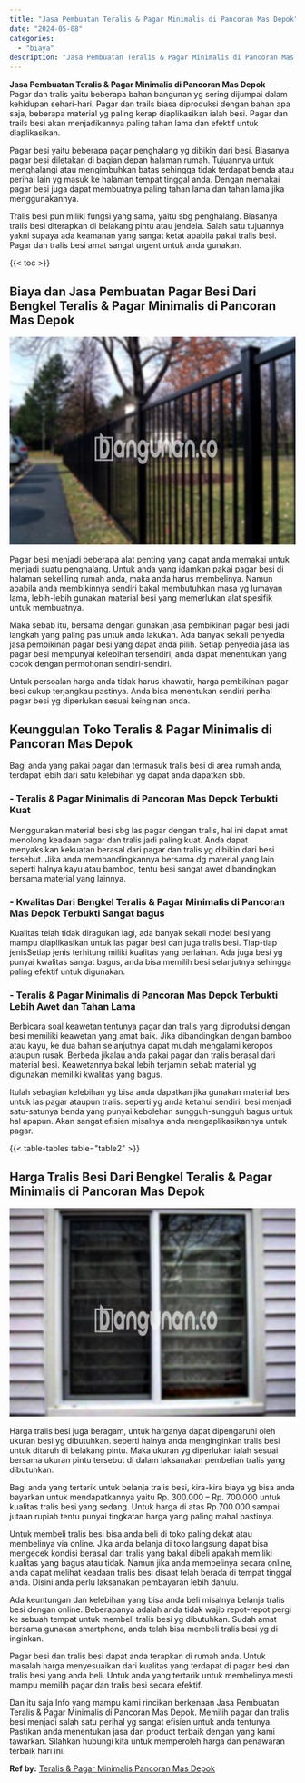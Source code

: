 ```yaml
---
title: "Jasa Pembuatan Teralis & Pagar Minimalis di Pancoran Mas Depok"
date: "2024-05-08"
categories: 
  - "biaya"
description: "Jasa Pembuatan Teralis & Pagar Minimalis di Pancoran Mas Depok. Dan itu saja Info yang mampu kami rincikan berkenaan Jasa Pembuatan Teralis & Pagar Minimalis..."
---
```


**Jasa Pembuatan Teralis & Pagar Minimalis di Pancoran Mas Depok** – Pagar dan tralis yaitu beberapa bahan bangunan yg sering dijumpai dalam kehidupan sehari-hari. Pagar dan trails biasa diproduksi dengan bahan apa saja, beberapa material yg paling kerap diaplikasikan ialah besi. Pagar dan trails besi akan menjadikannya paling tahan lama dan efektif untuk diaplikasikan.

Pagar besi yaitu beberapa pagar penghalang yg dibikin dari besi. Biasanya pagar besi diletakan di bagian depan halaman rumah. Tujuannya untuk menghalangi atau mengimbuhkan batas sehingga tidak terdapat benda atau perihal lain yg masuk ke halaman tempat tinggal anda. Dengan memakai pagar besi juga dapat membuatnya paling tahan lama dan tahan lama jika menggunakannya.

Tralis besi pun miliki fungsi yang sama, yaitu sbg penghalang. Biasanya trails besi diterapkan di belakang pintu atau jendela. Salah satu tujuannya yakni supaya ada keamanan yang sangat ketat apabila pakai tralis besi. Pagar dan tralis besi amat sangat urgent untuk anda gunakan.

{{< toc >}}

## Biaya dan Jasa Pembuatan Pagar Besi Dari Bengkel Teralis & Pagar Minimalis di Pancoran Mas Depok

![Jasa Pembuatan Teralis & Pagar Minimalis di Pancoran Mas Depok](/images/pagar-minimalis-murah-50.png)

Pagar besi menjadi beberapa alat penting yang dapat anda memakai untuk menjadi suatu penghalang. Untuk anda yang idamkan pakai pagar besi di halaman sekeliling rumah anda, maka anda harus membelinya. Namun apabila anda membikinnya sendiri bakal membutuhkan masa yg lumayan lama, lebih-lebih gunakan material besi yang memerlukan alat spesifik untuk membuatnya.

Maka sebab itu, bersama dengan gunakan jasa pembikinan pagar besi jadi langkah yang paling pas untuk anda lakukan. Ada banyak sekali penyedia jasa pembikinan pagar besi yang dapat anda pilih. Setiap penyedia jasa las pagar besi mempunyai kelebihan tersendiri, anda dapat menentukan yang cocok dengan permohonan sendiri-sendiri.

Untuk persoalan harga anda tidak harus khawatir, harga pembikinan pagar besi cukup terjangkau pastinya. Anda bisa menentukan sendiri perihal pagar besi yg diperlukan sesuai keinginan anda.

## Keunggulan Toko Teralis & Pagar Minimalis di Pancoran Mas Depok

Bagi anda yang pakai pagar dan termasuk tralis besi di area rumah anda, terdapat lebih dari satu kelebihan yg dapat anda dapatkan sbb.

### \- Teralis & Pagar Minimalis di Pancoran Mas Depok Terbukti Kuat

Menggunakan material besi sbg las pagar dengan tralis, hal ini dapat amat menolong keadaan pagar dan tralis jadi paling kuat. Anda dapat menyaksikan kekuatan berasal dari pagar dan tralis yg dibikin dari besi tersebut. Jika anda membandingkannya bersama dg material yang lain seperti halnya kayu atau bamboo, tentu besi sangat awet dibandingkan bersama material yang lainnya.

### \- Kwalitas Dari Bengkel Teralis & Pagar Minimalis di Pancoran Mas Depok Terbukti Sangat bagus

Kualitas telah tidak diragukan lagi, ada banyak sekali model besi yang mampu diaplikasikan untuk las pagar besi dan juga tralis besi. Tiap-tiap jenisSetiap jenis terhitung miliki kualitas yang berlainan. Ada juga besi yg punyai kwalitas sangat bagus, anda bisa memilih besi selanjutnya sehingga paling efektif untuk digunakan.

### \- Teralis & Pagar Minimalis di Pancoran Mas Depok Terbukti Lebih Awet dan Tahan Lama

Berbicara soal keawetan tentunya pagar dan tralis yang diproduksi dengan besi memiliki keawetan yang amat baik. Jika dibandingkan dengan bamboo atau kayu, ke dua bahan selanjutnya dapat mudah mengalami keropos ataupun rusak. Berbeda jikalau anda pakai pagar dan tralis berasal dari material besi. Keawetannya bakal lebih terjamin sebab material yg digunakan memiliki kwalitas yang bagus.

Itulah sebagian kelebihan yg bisa anda dapatkan jika gunakan material besi untuk las pagar ataupun tralis. seperti yg anda ketahui sendiri, besi menjadi satu-satunya benda yang punyai kebolehan sungguh-sungguh bagus untuk hal apapun. Akan sangat efisien misalnya anda mengaplikasikannya untuk pagar.

{{< table-tables table="table2" >}}

## Harga Tralis Besi Dari Bengkel Teralis & Pagar Minimalis di Pancoran Mas Depok

![Jasa Pembuatan Teralis & Pagar Minimalis di Pancoran Mas Depok](/images/teralis-minimalis-murah-20.png)

Harga tralis besi juga beragam, untuk harganya dapat dipengaruhi oleh ukuran besi yg dibutuhkan. seperti halnya anda menginginkan tralis besi untuk ditaruh di belakang pintu. Maka ukuran yg diperlukan ialah sesuai bersama ukuran pintu tersebut di dalam laksanakan pembelian tralis yang dibutuhkan.

Bagi anda yang tertarik untuk belanja tralis besi, kira-kira biaya yg bisa anda bayarkan untuk mendapatkannya yaitu Rp. 300.000 – Rp. 700.000 untuk kualitas tralis besi yang sedang. Untuk harga di atas Rp.700.000 sampai jutaan rupiah tentu punyai tingkatan harga yang paling mahal pastinya.

Untuk membeli tralis besi bisa anda beli di toko paling dekat atau membelinya via online. Jika anda belanja di toko langsung dapat bisa mengecek kondisi berasal dari tralis yang bakal dibeli apakah memiliki kualitas yang bagus atau tidak. Namun jika anda membelinya secara online, anda dapat melihat keadaan tralis besi disaat telah berada di tempat tinggal anda. Disini anda perlu laksanakan pembayaran lebih dahulu.

Ada keuntungan dan kelebihan yang bisa anda beli misalnya belanja tralis besi dengan online. Beberapanya adalah anda tidak wajib repot-repot pergi ke sebuah tempat untuk membeli tralis besi yg dibutuhkan. Sudah amat bersama gunakan smartphone, anda telah bisa membeli tralis besi yg di inginkan.

Pagar besi dan tralis besi dapat anda terapkan di rumah anda. Untuk masalah harga menyesuaikan dari kualitas yang terdapat di pagar besi dan tralis besi yang anda beli. Untuk anda yang tertarik untuk membelinya mesti mampu memilih pagar dan tralis besi secara efektif.

Dan itu saja Info yang mampu kami rincikan berkenaan Jasa Pembuatan Teralis & Pagar Minimalis di Pancoran Mas Depok. Memilih pagar dan tralis besi menjadi salah satu perihal yg sangat efisien untuk anda tentunya. Pastikan anda menentukan jasa dan product terbaik dengan yang kami tawarkan. Silahkan hubungi kita untuk memperoleh harga dan penawaran terbaik hari ini.

**Ref by:** [Teralis & Pagar Minimalis Pancoran Mas Depok](https://id.wikipedia.org/wiki/Teralis)
